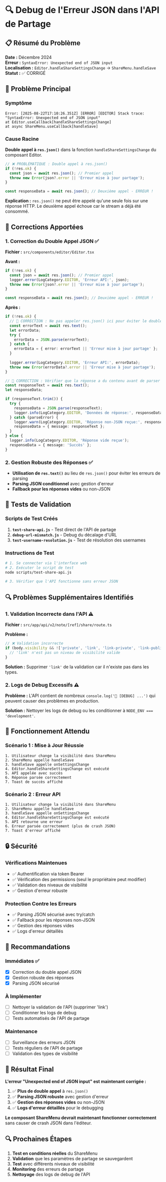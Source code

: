 # 🔍 Debug de l'Erreur JSON dans l'API de Partage

## 📋 Résumé du Problème

**Date :** Décembre 2024  
**Erreur :** `SyntaxError: Unexpected end of JSON input`  
**Localisation :** `Editor.handleShareSettingsChange` → `ShareMenu.handleSave`  
**Statut :** ✅ CORRIGÉ  

## 🎯 Problème Principal

### **Symptôme**
```
Error: [2025-08-22T17:10:26.351Z] [ERROR] [EDITOR] Stack trace: "SyntaxError: Unexpected end of JSON input"
at Editor.useCallback[handleShareSettingsChange]
at async ShareMenu.useCallback[handleSave]
```

### **Cause Racine**
**Double appel à `res.json()`** dans la fonction `handleShareSettingsChange` du composant Editor.

```typescript
// ❌ PROBLÉMATIQUE : Double appel à res.json()
if (!res.ok) {
  const json = await res.json(); // Premier appel
  throw new Error(json?.error || 'Erreur mise à jour partage');
}

const responseData = await res.json(); // Deuxième appel - ERREUR !
```

**Explication :** `res.json()` ne peut être appelé qu'une seule fois sur une réponse HTTP. Le deuxième appel échoue car le stream a déjà été consommé.

## 🔧 Corrections Apportées

### 1. **Correction du Double Appel JSON** ✅
**Fichier :** `src/components/editor/Editor.tsx`

**Avant :**
```typescript
if (!res.ok) {
  const json = await res.json(); // Premier appel
  logger.error(LogCategory.EDITOR, 'Erreur API:', json);
  throw new Error(json?.error || 'Erreur mise à jour partage');
}

const responseData = await res.json(); // Deuxième appel - ERREUR !
```

**Après :**
```typescript
if (!res.ok) {
  // 🔧 CORRECTION : Ne pas appeler res.json() ici pour éviter le double appel
  const errorText = await res.text();
  let errorData;
  try {
    errorData = JSON.parse(errorText);
  } catch {
    errorData = { error: errorText || 'Erreur mise à jour partage' };
  }
  
  logger.error(LogCategory.EDITOR, 'Erreur API:', errorData);
  throw new Error(errorData?.error || 'Erreur mise à jour partage');
}

// 🔧 CORRECTION : Vérifier que la réponse a du contenu avant de parser
const responseText = await res.text();
let responseData;

if (responseText.trim()) {
  try {
    responseData = JSON.parse(responseText);
    logger.info(LogCategory.EDITOR, 'Données de réponse:', responseData);
  } catch (parseError) {
    logger.warn(LogCategory.EDITOR, 'Réponse non-JSON reçue:', responseText);
    responseData = { message: responseText };
  }
} else {
  logger.info(LogCategory.EDITOR, 'Réponse vide reçue');
  responseData = { message: 'Succès' };
}
```

### 2. **Gestion Robuste des Réponses** ✅
- **Utilisation de `res.text()`** au lieu de `res.json()` pour éviter les erreurs de parsing
- **Parsing JSON conditionnel** avec gestion d'erreur
- **Fallback pour les réponses vides** ou non-JSON

## 🧪 Tests de Validation

### **Scripts de Test Créés**
1. **`test-share-api.js`** - Test direct de l'API de partage
2. **`debug-url-mismatch.js`** - Debug du décalage d'URL
3. **`test-username-resolution.js`** - Test de résolution des usernames

### **Instructions de Test**
```bash
# 1. Se connecter via l'interface web
# 2. Exécuter le script de test
node scripts/test-share-api.js

# 3. Vérifier que l'API fonctionne sans erreur JSON
```

## 🔍 Problèmes Supplémentaires Identifiés

### **1. Validation Incorrecte dans l'API** ⚠️
**Fichier :** `src/app/api/v2/note/[ref]/share/route.ts`

**Problème :**
```typescript
// ❌ Validation incorrecte
if (body.visibility && !['private', 'link', 'link-private', 'link-public', 'limited', 'scrivia'].includes(body.visibility)) {
  // 'link' n'est pas un niveau de visibilité valide
}
```

**Solution :** Supprimer `'link'` de la validation car il n'existe pas dans les types.

### **2. Logs de Debug Excessifs** ⚠️
**Problème :** L'API contient de nombreux `console.log('🚨 [DEBUG] ...')` qui peuvent causer des problèmes en production.

**Solution :** Nettoyer les logs de debug ou les conditionner à `NODE_ENV === 'development'`.

## 🚀 Fonctionnement Attendu

### **Scénario 1 : Mise à Jour Réussie**
```
1. Utilisateur change la visibilité dans ShareMenu
2. ShareMenu appelle handleSave
3. handleSave appelle onSettingsChange
4. Editor.handleShareSettingsChange est exécuté
5. API appelée avec succès
6. Réponse parsée correctement
7. Toast de succès affiché
```

### **Scénario 2 : Erreur API**
```
1. Utilisateur change la visibilité dans ShareMenu
2. ShareMenu appelle handleSave
3. handleSave appelle onSettingsChange
4. Editor.handleShareSettingsChange est exécuté
5. API retourne une erreur
6. Erreur parsée correctement (plus de crash JSON)
7. Toast d'erreur affiché
```

## 🔒 Sécurité

### **Vérifications Maintenues**
- ✅ Authentification via token Bearer
- ✅ Vérification des permissions (seul le propriétaire peut modifier)
- ✅ Validation des niveaux de visibilité
- ✅ Gestion d'erreur robuste

### **Protection Contre les Erreurs**
- ✅ Parsing JSON sécurisé avec try/catch
- ✅ Fallback pour les réponses non-JSON
- ✅ Gestion des réponses vides
- ✅ Logs d'erreur détaillés

## 📝 Recommandations

### **Immédiates** ✅
- [x] Correction du double appel JSON
- [x] Gestion robuste des réponses
- [x] Parsing JSON sécurisé

### **À Implémenter**
- [ ] Nettoyer la validation de l'API (supprimer 'link')
- [ ] Conditionner les logs de debug
- [ ] Tests automatisés de l'API de partage

### **Maintenance**
- [ ] Surveillance des erreurs JSON
- [ ] Tests réguliers de l'API de partage
- [ ] Validation des types de visibilité

## 🎯 Résultat Final

**L'erreur "Unexpected end of JSON input" est maintenant corrigée :**

1. ✅ **Plus de double appel** à `res.json()`
2. ✅ **Parsing JSON robuste** avec gestion d'erreur
3. ✅ **Gestion des réponses vides** ou non-JSON
4. ✅ **Logs d'erreur détaillés** pour le debugging

**Le composant ShareMenu devrait maintenant fonctionner correctement** sans causer de crash JSON dans l'éditeur.

## 🔍 Prochaines Étapes

1. **Test en conditions réelles** du ShareMenu
2. **Validation** que les paramètres de partage se sauvegardent
3. **Test** avec différents niveaux de visibilité
4. **Monitoring** des erreurs de partage
5. **Nettoyage** des logs de debug de l'API 